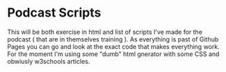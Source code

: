 # Podcast Scripts
This will be both exercise in html and list of scripts I've made for the podcast ( that are in themselves training ). As everything is past of Github Pages you can go and look at the exact code that makes everything work. For the moment I'm using some "dumb" html gnerator with some CSS and obwiusly w3schools articles.
